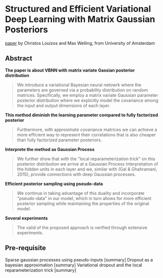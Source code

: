 # Structured and Efficient Variational Deep Learning with Matrix Gaussian Posteriors
[paper](https://arxiv.org/abs/1603.04733) by Christos Louizos and Max Welling, from University of Amsterdam


## Abstract
**The paper is about VBNN with matrix variate Gassian posterior distribution**
> We introduce a variational Bayesian neural netowrk where the parameters are governed via a probability distribution on random matrices. Specifically, we employ a matrix variate Gaussian parameter posterior distribution where we explicitly model the covariance among the input and output dimensions of each layer. 

**This method diminish the learning parameter compared to fully factorized posterior**
> Furthermore, with approximate covariance matrices we can achieve a more efficient way to represent their correlations that is also cheaper than fully factorized parameter posteriors. 

**Interprete the method as Gaussian Process**
> We further show that with the "local reparameterization trick" on this posterior distribution we arrive at a Gaussian Process interpretation of the hidden units in each layer and we, similar with (Gal & Ghahramani, 2015), provide connections with deep Gaussian processes. 

**Efficient posterior sampling using pseudo-data**
> We continue in taking advantage of this duality and incorporate "pseudo-data" in our model, which in turn allows for more efficient posterior sampling while maintaining the properties of the original model. 

**Several experiments** 
> The valid of the proposed approach is verified through extensive experiments.


## Pre-requisite
Sparse gaussian processes using pseudo-inputs [summary]
Dropout as a bayesian approximation [summary]
Variational dropout and the local reparameterization trick [summary]

